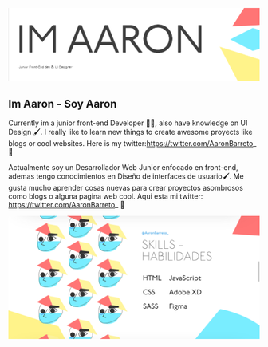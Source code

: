 ![alt text](https://github.com/AaronBarreto/AaronBarreto/blob/main/secondbanner.png)

<h2> Im Aaron - Soy Aaron </h2>

Currently im a junior front-end Developer 👨‍💻, also have knowledge on UI Design 🖌. I really like to learn new things to create awesome proyects like blogs or cool websites. Here is my twitter:https://twitter.com/AaronBarreto_ 🐤


Actualmente soy un Desarrollador Web Junior enfocado en front-end, ademas tengo conocimientos en Diseño de interfaces de usuario🖌.
Me gusta mucho aprender cosas nuevas para crear proyectos asombrosos como blogs o alguna pagina web cool.
Aqui esta mi twitter: https://twitter.com/AaronBarreto_ 🐤

![alt text](https://github.com/AaronBarreto/AaronBarreto/blob/main/banner.png)


<!--
**AaronBarreto/aaronbarreto** is a ✨ _special_ ✨ repository because its `README.md` (this file) appears on your GitHub profile.

Here are some ideas to get you started:

- 🔭 I’m currently working on ...
- 🌱 I’m currently learning ...
- 👯 I’m looking to collaborate on ...
- 🤔 I’m looking for help with ...
- 💬 Ask me about ...
- 📫 How to reach me: ...
- 😄 Pronouns: ...
- ⚡ Fun fact: ...
-->
